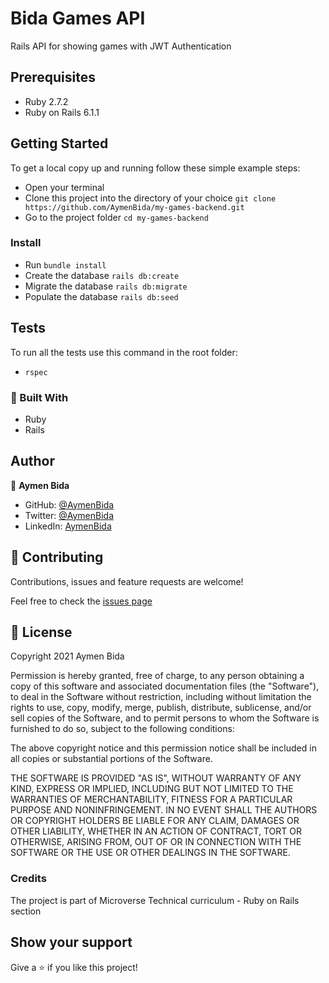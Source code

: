 # Bida Games API

Rails API for showing games with JWT Authentication

## Prerequisites

- Ruby 2.7.2
- Ruby on Rails 6.1.1

## Getting Started

To get a local copy up and running follow these simple example steps:

- Open your terminal
- Clone this project into the directory of your choice `git clone https://github.com/AymenBida/my-games-backend.git`
- Go to the project folder `cd my-games-backend`

### Install

- Run `bundle install`
- Create the database `rails db:create`
- Migrate the database `rails db:migrate`
- Populate the database `rails db:seed`

## Tests

To run all the tests use this command in the root folder:

- `rspec`

### :hammer: Built With

- Ruby
- Rails

## Author

👤 **Aymen Bida**

- GitHub: [@AymenBida](https://github.com/AymenBida)
- Twitter: [@AymenBida](https://twitter.com/AymenBida)
- LinkedIn: [AymenBida](https://www.linkedin.com/in/aymenbida/)

## 🤝 Contributing

Contributions, issues and feature requests are welcome!

Feel free to check the [issues page](https://github.com/AymenBida/my-games-backend/issues)

## 📝 License

Copyright 2021 Aymen Bida

Permission is hereby granted, free of charge, to any person obtaining a copy of this software and associated documentation files (the "Software"), to deal in the Software without restriction, including without limitation the rights to use, copy, modify, merge, publish, distribute, sublicense, and/or sell copies of the Software, and to permit persons to whom the Software is furnished to do so, subject to the following conditions:

The above copyright notice and this permission notice shall be included in all copies or substantial portions of the Software.

THE SOFTWARE IS PROVIDED "AS IS", WITHOUT WARRANTY OF ANY KIND, EXPRESS OR IMPLIED, INCLUDING BUT NOT LIMITED TO THE WARRANTIES OF MERCHANTABILITY, FITNESS FOR A PARTICULAR PURPOSE AND NONINFRINGEMENT. IN NO EVENT SHALL THE AUTHORS OR COPYRIGHT HOLDERS BE LIABLE FOR ANY CLAIM, DAMAGES OR OTHER LIABILITY, WHETHER IN AN ACTION OF CONTRACT, TORT OR OTHERWISE, ARISING FROM, OUT OF OR IN CONNECTION WITH THE SOFTWARE OR THE USE OR OTHER DEALINGS IN THE SOFTWARE.

### Credits

The project is part of Microverse Technical curriculum - Ruby on Rails section

## Show your support

Give a ⭐️ if you like this project!
